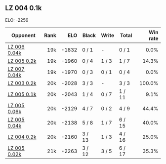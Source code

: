 ## LZ 004 0.1k ##

ELO: -2256

Opponent | Rank | ELO | Black | Write | Total | Win rate
---------|-----:|----:|-------|-------|-------|-------:
[LZ 006 0.04k](LZ%20006%200.04k.md) | 19k | -1832 | 0 / 1 | - | 0 / 1 | 0.0%
[LZ 005 0.2k](LZ%20005%200.2k.md) | 19k | -1960 | 0 / 4 | 1 / 3 | 1 / 7 | 14.3%
[LZ 007 0.04k](LZ%20007%200.04k.md) | 19k | -1970 | 0 / 3 | 0 / 1 | 0 / 4 | 0.0%
[LZ 003 0.2k](LZ%20003%200.2k.md) | 20k | -2028 | 3 / 3 | - | 3 / 3 | 100.0%
[LZ 005 0.1k](LZ%20005%200.1k.md) | 20k | -2043 | 1 / 4 | 0 / 7 | 1 / 11 | 9.1%
[LZ 005 0.06k](LZ%20005%200.06k.md) | 20k | -2129 | 4 / 7 | 0 / 2 | 4 / 9 | 44.4%
[LZ 005 0.04k](LZ%20005%200.04k.md) | 20k | -2138 | 5 / 8 | 1 / 7 | 6 / 15 | 40.0%
[LZ 004 0.2k](LZ%20004%200.2k.md) | 20k | -2160 | 3 / 13 | 1 / 3 | 4 / 16 | 25.0%
[LZ 005 0.02k](LZ%20005%200.02k.md) | 21k | -2263 | 3 / 12 | 3 / 5 | 6 / 17 | 35.3%
